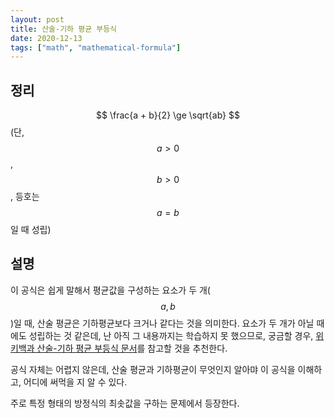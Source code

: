```yaml
---
layout: post
title: 산술-기하 평균 부등식
date: 2020-12-13
tags: ["math", "mathematical-formula"]
---
```


## 정리

$$
\frac{a + b}{2} \ge \sqrt{ab}
$$
(단, $$a > 0$$, $$b > 0$$, 등호는 $$a = b$$일 때 성립)

## 설명

이 공식은 쉽게 말해서 평균값을 구성하는 요소가 두 개($$a, b$$)일 때, 산술 평균은 기하평균보다 크거나 같다는 것을 의미한다. 요소가 두 개가 아닐 때에도 성립하는 것 같은데, 난 아직 그 내용까지는 학습하지 못 했으므로, 궁금할 경우, [위키백과 산술-기하 평균 부등식 문서](https://ko.wikipedia.org/wiki/%EC%82%B0%EC%88%A0-%EA%B8%B0%ED%95%98_%ED%8F%89%EA%B7%A0_%EB%B6%80%EB%93%B1%EC%8B%9D)를 참고할 것을 추천한다.

공식 자체는 어렵지 않은데, 산술 평균과 기하평균이 무엇인지 알아먀 이 공식을 이해하고, 어디에 써먹을 지 알 수 있다.

주로 특정 형태의 방정식의 최솟값을 구하는 문제에서 등장한다.
